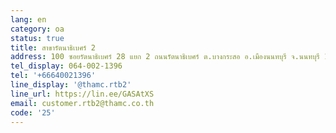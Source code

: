 ```yaml
---
lang: en
category: oa
status: true
title: สาขารัตนาธิเบศร์ 2
address: 100 ซอยรัตนาธิเบศร์ 28 แยก 2 ถนนรัตนาธิเบศร์ ต.บางกระสอ อ.เมืองนนทบุรี จ.นนทบุรี 11000
tel_display: 064-002-1396
tel: '+66640021396'
line_display: '@thamc.rtb2'
line_url: https://lin.ee/GASAtXS
email: customer.rtb2@thamc.co.th
code: '25'
---
```

